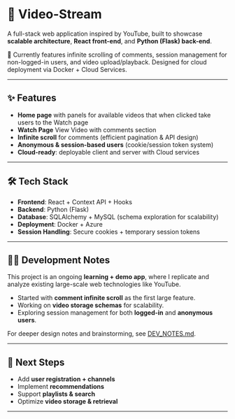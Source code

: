# 🎥 Video-Stream

A full-stack web application inspired by YouTube, built to showcase **scalable architecture**, **React front-end**, and **Python (Flask) back-end**.  

🚀 Currently features infinite scrolling of comments, session management for non-logged-in users, and video upload/playback. Designed for cloud deployment via Docker + Cloud Services.

---

## ✨ Features

- **Home page** with panels for available videos that when clicked take users to the Watch page 
- **Watch Page** View Video with comments section
- **Infinite scroll** for comments (efficient pagination & API design)  
- **Anonymous & session-based users** (cookie/session token system)  
- **Cloud-ready**: deployable client and server with Cloud services  

---

## 🛠️ Tech Stack

- **Frontend**: React + Context API + Hooks  
- **Backend**: Python (Flask)  
- **Database**: SQLAlchemy + MySQL (schema exploration for scalability)  
- **Deployment**: Docker + Azure
- **Session Handling**: Secure cookies + temporary session tokens  

---

## 🧑‍💻 Development Notes

This project is an ongoing **learning + demo app**, where I replicate and analyze existing large-scale web technologies like YouTube.  
- Started with **comment infinite scroll** as the first large feature.  
- Working on **video storage schemas** for scalability.  
- Exploring session management for both **logged-in** and **anonymous users**.  

For deeper design notes and brainstorming, see [DEV_NOTES.md](./DEV_NOTES.md).  

---

## 🚦 Next Steps

- Add **user registration + channels**  
- Implement **recommendations**  
- Support **playlists & search**  
- Optimize **video storage & retrieval**  

---

